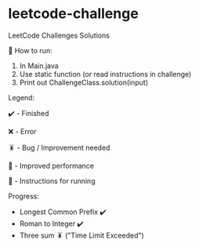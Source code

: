 # leetcode-challenge
LeetCode Challenges Solutions

:open_book: How to run: 

1. In Main.java 
2. Use static function (or read instructions in challenge)
3. Print out ChallengeClass.solution(input)

Legend:

:heavy_check_mark: - Finished

:x: - Error

:cockroach: - Bug / Improvement needed

:rocket: - Improved performance

:page_facing_up: - Instructions for running

Progress:

- Longest Common Prefix :heavy_check_mark:
- Roman to Integer :heavy_check_mark:
- Three sum :cockroach: ("Time Limit Exceeded")
